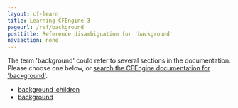 ```yaml
---
layout: cf-learn
title: Learning CFEngine 3
pageurl: /ref/background
posttitle: Reference disambiguation for 'background'
navsection: none
---
```


The term 'background' could refer to several sections in the documentation. Please choose one below, or
[search the CFEngine documentation for 'background'](http://docs.cfengine.com/latest/search.html?q=background).

- [background_children](http://docs.cfengine.com/latest/reference-components-cf-runagent.html#background_children)
- [background](http://docs.cfengine.com/latest/reference-promise-types.html#background)
